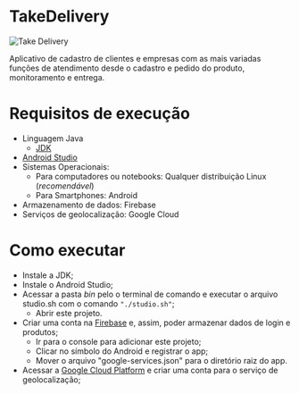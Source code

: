 # TakeDelivery

![Take Delivery](https://github.com/Fmoreira12/TakeDelivery/blob/master/app/src/main/res/drawable/take_delivery.png)

Aplicativo de cadastro de clientes e empresas com as mais variadas funções de atendimento desde o cadastro e pedido do produto, monitoramento e entrega.

# Requisitos de execução

- Linguagem Java
  - [JDK](https://www.oracle.com/java/technologies/downloads/)
- [Android Studio](https://developer.android.com/studio)
- Sistemas Operacionais:
  - Para computadores ou notebooks: Qualquer distribuição Linux (*recomendável*)
  - Para Smartphones: Android
- Armazenamento de dados: Firebase
- Serviços de geolocalização: Google Cloud
  
 # Como executar
  
 - Instale a JDK;
 - Instale o Android Studio;
  - Acessar a pasta *bin* pelo o terminal de comando e executar o arquivo studio.sh com o comando ```"./studio.sh"```;
    - Abrir este projeto.
 - Criar uma conta na [Firebase](https://firebase.google.com/?hl=pt) e, assim, poder armazenar dados de login e produtos;
    -  Ir para o console para adicionar este projeto;
    -  Clicar no símbolo do Android e registrar o app;
    -  Mover o arquivo "google-services.json" para o diretório raiz do app.
 - Acessar a [Google Cloud Platform](https://console.developers.google.com/) e criar uma conta para o serviço de geolocalização;
 
  

